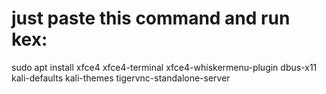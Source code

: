 # just paste this command and run kex:
sudo apt install xfce4 xfce4-terminal xfce4-whiskermenu-plugin dbus-x11 kali-defaults kali-themes tigervnc-standalone-server
